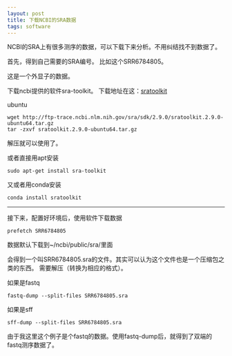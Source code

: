 ```yaml
---
layout: post
title: 下载NCBI的SRA数据
tags: software
---
```


NCBI的SRA上有很多测序的数据，可以下载下来分析。不用纠结找不到数据了。

首先，得到自己需要的SRA编号。
比如这个SRR6784805。

这是一个外显子的数据。

下载ncbi提供的软件sra-toolkit。
下载地址在这：[sratoolkit](https://github.com/ncbi/sra-tools/wiki/Downloads)

ubuntu
```
wget http://ftp-trace.ncbi.nlm.nih.gov/sra/sdk/2.9.0/sratoolkit.2.9.0-ubuntu64.tar.gz
tar -zxvf sratoolkit.2.9.0-ubuntu64.tar.gz
```
解压就可以使用了。

或者直接用apt安装
```
sudo apt-get install sra-toolkit
```

又或者用conda安装
```
conda install sratoolkit
```

-----------------------

接下来，配置好环境后，使用软件下载数据
```
prefetch SRR6784805
```
数据默认下载到~/ncbi/public/sra/里面

会得到一个叫SRR6784805.sra的文件。其实可以认为这个文件也是一个压缩包之类的东西。
需要解压（转换为相应的格式）。

如果是fastq
```
fastq-dump --split-files SRR6784805.sra
```

如果是sff
```
sff-dump --split-files SRR6784805.sra
```

由于我这里这个例子是个fastq的数据。使用fastq-dump后，就得到了双端的fastq测序数据了。


[T_T]:感觉我最近迷失了人生方向